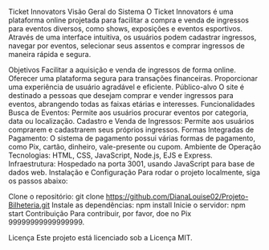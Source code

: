 Ticket Innovators
Visão Geral do Sistema
O Ticket Innovators é uma plataforma online projetada para facilitar a compra e venda de ingressos para eventos diversos, como shows, exposições e eventos esportivos. Através de uma interface intuitiva, os usuários podem cadastrar ingressos, navegar por eventos, selecionar seus assentos e comprar ingressos de maneira rápida e segura.

Objetivos
Facilitar a aquisição e venda de ingressos de forma online.
Oferecer uma plataforma segura para transações financeiras.
Proporcionar uma experiência de usuário agradável e eficiente.
Público-alvo
O site é destinado a pessoas que desejam comprar e vender ingressos para eventos, abrangendo todas as faixas etárias e interesses.
Funcionalidades
Busca de Eventos: Permite aos usuários procurar eventos por categoria, data ou localização.
Cadastro e Venda de Ingressos: Permite aos usuários comprarem e cadastrarem seus próprios ingressos.
Formas Integradas de Pagamento: O sistema de pagamento possui várias formas de pagamento, como Pix, cartão, dinheiro, vale-presente ou cupom.
Ambiente de Operação
Tecnologias: HTML, CSS, JavaScript, Node.js, EJS e Express.
Infraestrutura: Hospedado na porta 3001, usando JavaScript para base de dados web.
Instalação e Configuração
Para rodar o projeto localmente, siga os passos abaixo:

Clone o repositório: git clone https://github.com/DianaLouise02/Projeto-Bilheteria.git
Instale as dependências: npm install
Inicie o servidor: npm start
Contribuição
Para contribuir, por favor, doe no Pix 99999999999999999.

Licença
Este projeto está licenciado sob a Licença MIT.
